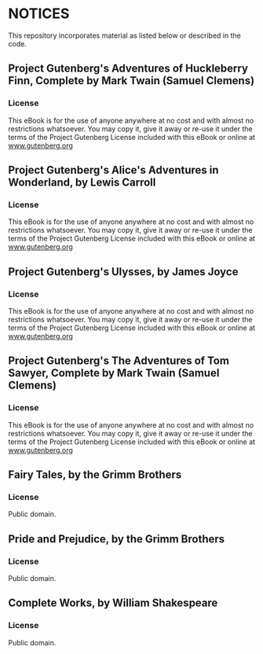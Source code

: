 # NOTICES

This repository incorporates material as listed below or described in the code.

## Project Gutenberg's Adventures of Huckleberry Finn, Complete by Mark Twain (Samuel Clemens)

### License

This eBook is for the use of anyone anywhere at no cost and with
almost no restrictions whatsoever. You may copy it, give it away or
re-use it under the terms of the Project Gutenberg License included
with this eBook or online at www.gutenberg.org

## Project Gutenberg's Alice's Adventures in Wonderland, by Lewis Carroll

### License

This eBook is for the use of anyone anywhere at no cost and with
almost no restrictions whatsoever. You may copy it, give it away or
re-use it under the terms of the Project Gutenberg License included
with this eBook or online at www.gutenberg.org

## Project Gutenberg's Ulysses, by James Joyce

### License

This eBook is for the use of anyone anywhere at no cost and with
almost no restrictions whatsoever. You may copy it, give it away or
re-use it under the terms of the Project Gutenberg License included
with this eBook or online at www.gutenberg.org

## Project Gutenberg's The Adventures of Tom Sawyer, Complete by Mark Twain (Samuel Clemens)

### License

This eBook is for the use of anyone anywhere at no cost and with
almost no restrictions whatsoever. You may copy it, give it away or
re-use it under the terms of the Project Gutenberg License included
with this eBook or online at www.gutenberg.org

## Fairy Tales, by the Grimm Brothers

### License

Public domain.

## Pride and Prejudice, by the Grimm Brothers

### License

Public domain.

## Complete Works, by William Shakespeare

### License

Public domain.
